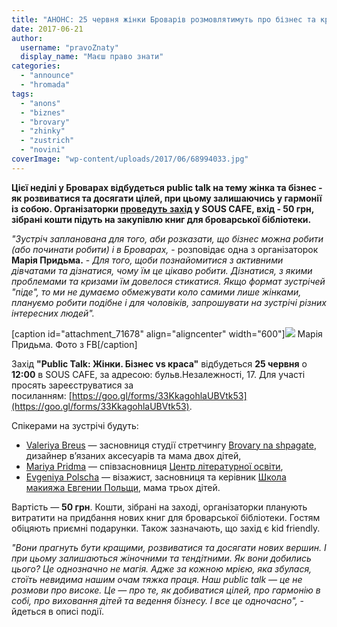 ```yaml
---
title: "АНОНС: 25 червня жінки Броварів розмовлятимуть про бізнес та красу"
date: 2017-06-21
author: 
  username: "pravoZnaty"
  display_name: "Маєш право знати"
categories: 
  - "announce"
  - "hromada"
tags: 
  - "anons"
  - "biznes"
  - "brovary"
  - "zhinky"
  - "zustrich"
  - "novini"
coverImage: "wp-content/uploads/2017/06/68994033.jpg"
---
```


**Цієї неділі у Броварах відбудеться public talk на тему жінка та бізнес - як розвиватися та досягати цілей, при цьому залишаючись у гармонії із собою. Організаторки [проведуть захід](https://www.facebook.com/events/692917114248487) у SOUS CAFE, вхід - 50 грн, зібрані кошти підуть на закупівлю книг для броварської бібліотеки.**

_"Зустріч запланована для того, аби розказати, що бізнес можна робити (або починати робити) і в Броварах,_ - розповідає одна з організаторок **Марія Придьма.** - _Для того, щоби познайомитися з активними дівчатами та дізнатися, чому їм це цікаво робити. Дізнатися, з якими проблемами та кризами їм довелося стикатися. Якщо формат зустрічей "піде", то ми не думаємо обмежувати коло самими лише жінками, плануємо робити подібне і для чоловіків, запрошувати на зустрічі різних інтересних людей"._

\[caption id="attachment\_71678" align="aligncenter" width="600"\][![](https://mpz.brovary.org/wp-content/uploads/2017/06/18485670_1567895739900856_8849325439844861168_n.jpg)](https://mpz.brovary.org/wp-content/uploads/2017/06/18485670_1567895739900856_8849325439844861168_n.jpg) Марія Придьма. Фото з FB\[/caption\]

Захід **"Public Talk: Жінки. Бізнес vs краса"** відбудеться **25 червня** о **12:00** в SOUS CAFE, за адресою: бульв.Незалежності, 17. Для участі просять зареєструватися за посиланням: [https://goo.gl/forms/33KkagohlaUBVtk53](https://goo.gl/forms/33KkagohlaUBVtk53).

Спікерами на зустрічі будуть:

- [Valeriya Breus](https://www.facebook.com/valeriya.breus) — засновниця студії стретчингу [Brovary na shpagate](https://www.facebook.com/BrovaryNaShpagate/), дизайнер в’язаних аксесуарів та мама двох дітей,
- [Mariya Pridma](https://www.facebook.com/pridma) — співзасновниця [Центр літературної освіти](https://www.facebook.com/litosvita/),
- [Evgeniya Polscha](https://www.facebook.com/evgeniya.polscha) — візажист, засновниця та керівник [Школа макияжа Евгении Польщи](https://www.facebook.com/%D0%A8%D0%BA%D0%BE%D0%BB%D0%B0-%D0%BC%D0%B0%D0%BA%D0%B8%D1%8F%D0%B6%D0%B0-%D0%95%D0%B2%D0%B3%D0%B5%D0%BD%D0%B8%D0%B8-%D0%9F%D0%BE%D0%BB%D1%8C%D1%89%D0%B8-284319098257459/), мама трьох дітей.

Вартість — **50 грн**. Кошти, зібрані на заході, організаторки планують витратити на придбання нових книг для броварської бібліотеки. Гостям обіцяють приємні подарунки. Також зазначають, що захід є kid friendlу.

_"Вони прагнуть бути кращими, розвиватися та досягати нових вершин. І при цьому залишаються жіночними та тендітними. Як вони добились цього? Це однозначно не магія. Адже за кожною мрією, яка збулася, стоїть невидима нашим очам тяжка праця. Наш public talk — це не розмови про високе. Це — про те, як добиватися цілей, про гармонію в собі, про виховання дітей та ведення бізнесу. І все це одночасно",_ - йдеться в описі події.
